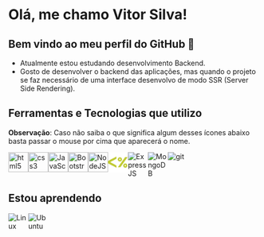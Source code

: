 # Olá, me chamo Vitor Silva!
## Bem vindo ao meu perfil do GitHub 👋 
- Atualmente estou estudando desenvolvimento Backend.
- Gosto de desenvolver o backend das aplicações, mas quando o projeto se faz necessário de uma interface desenvolvo de modo SSR (Server Side Rendering).

## Ferramentas e Tecnologias que utilizo
**Observação**: Caso não saiba o que significa algum desses ícones abaixo basta passar o mouse por cima que aparecerá o nome.
<div style="display: flex;">
  <img title="html5" src="https://cdn.jsdelivr.net/gh/devicons/devicon/icons/html5/html5-original.svg" width="40" height="40"/>
  <img title="css3" src="https://cdn.jsdelivr.net/gh/devicons/devicon/icons/css3/css3-original.svg" width="40" height="40"/>
  <img title="JavaScript" src="https://cdn.jsdelivr.net/gh/devicons/devicon/icons/javascript/javascript-original.svg" width="40" height="40"/>
  <img title="Bootstrap" src="https://cdn.jsdelivr.net/gh/devicons/devicon/icons/bootstrap/bootstrap-original.svg" width="40" height="40"/>

  <img title="NodeJS" src="https://cdn.jsdelivr.net/gh/devicons/devicon/icons/nodejs/nodejs-original.svg" width="40" height="40"/>
  <img title="EJS Template Egine" src="icon-ejs.svg" width="40" height="40" >
  <img title="ExpressJS" src="https://cdn.jsdelivr.net/gh/devicons/devicon/icons/express/express-original.svg" width="40"/>
  <img title="MongoDB" src="https://cdn.jsdelivr.net/gh/devicons/devicon/icons/mongodb/mongodb-original.svg" width="40"/>
  <img title="git" src="https://cdn.jsdelivr.net/gh/devicons/devicon/icons/git/git-original.svg" width="40"/>

</div>

## Estou aprendendo
<div style="display: flex;">
  <img title="Linux" src="https://cdn.jsdelivr.net/gh/devicons/devicon/icons/linux/linux-original.svg" width="40"/>
  <img title="Ubuntu" src="https://cdn.jsdelivr.net/gh/devicons/devicon/icons/ubuntu/ubuntu-plain.svg" width="40"/>          
</div>


          

<!---
DevVitorSilva/DevVitorSilva is a ✨ special ✨ repository because its `README.md` (this file) appears on your GitHub profile.
You can click the Preview link to take a look at your changes.
--->

